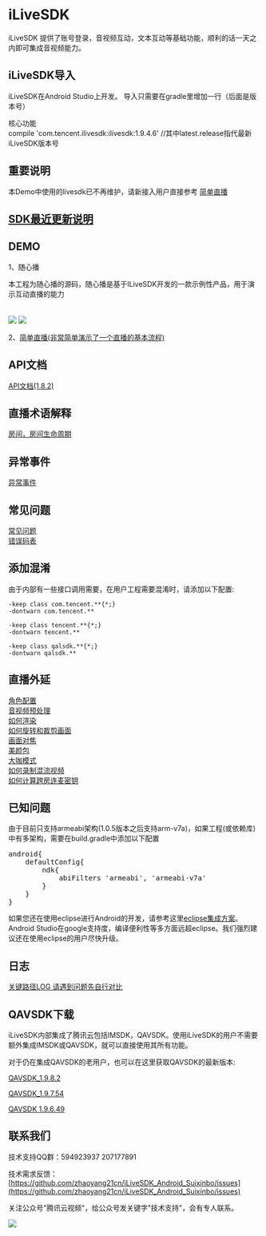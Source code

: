 # iLiveSDK
iLiveSDK 提供了账号登录，音视频互动，文本互动等基础功能，顺利的话一天之内即可集成音视频能力。


## iLiveSDK导入

iLiveSDK在Android Studio上开发。
导入只需要在gradle里增加一行（后面是版本号）


核心功能     
compile 'com.tencent.ilivesdk:ilivesdk:1.9.4.6'  //其中latest.release指代最新iLiveSDK版本号  


## 重要说明

本Demo中使用的livesdk已不再维护，请新接入用户直接参考 [简单直播](https://github.com/zhaoyang21cn/iLiveSDK_Android_LiveDemo.git)

## [SDK最近更新说明](https://github.com/zhaoyang21cn/iLiveSDK_Android_LiveDemo/blob/master/doc/ILiveSDK/release%20note.md)


## DEMO
1、随心播

  本工程为随心播的源码，随心播是基于ILiveSDK开发的一款示例性产品，用于演示互动直播的能力 <br />  
<br />
![](https://zhaoyang21cn.github.io/iLiveSDK_Help/readme_img/suixinbo.png)
![](https://zhaoyang21cn.github.io/iLiveSDK_Help/readme_img/livedemo.png)
<br />


2、[简单直播(非常简单演示了一个直播的基本流程)](https://github.com/zhaoyang21cn/iLiveSDK_Android_LiveDemo.git)


## API文档
[API文档(1.8.2)](https://zhaoyang21cn.github.io/iLiveSDK_Help/android_help/)

## 直播术语解释
[房间，房间生命周期](https://github.com/zhaoyang21cn/iLiveSDK_Android_LiveDemo/blob/master/doc/ILiveSDK/Names.md)

## 异常事件
[异常事件](https://github.com/zhaoyang21cn/iLiveSDK_Android_LiveDemo/blob/master/doc/ILiveSDK/exception.md)

## 常见问题
[常见问题](https://github.com/zhaoyang21cn/iLiveSDK_Android_LiveDemo/blob/master/doc/ILiveSDK/comQA.md)<br />
[错误码表](https://github.com/zhaoyang21cn/iLiveSDK_Android_LiveDemo/blob/master/doc/ILiveSDK/error.md)

## 添加混淆
由于内部有一些接口调用需要，在用户工程需要混淆时，请添加以下配置:
```
-keep class com.tencent.**{*;}
-dontwarn com.tencent.**

-keep class tencent.**{*;}
-dontwarn tencent.**

-keep class qalsdk.**{*;}
-dontwarn qalsdk.**
```
## 直播外延

[角色配置](https://github.com/zhaoyang21cn/iLiveSDK_Android_LiveDemo/blob/master/doc/ILiveSDK/roleIntr.md)<br />
[音视频预处理](https://www.qcloud.com/document/product/268/7645)<br/>
[如何渲染](https://github.com/zhaoyang21cn/iLiveSDK_Android_LiveDemo/blob/master/doc/ILiveSDK/AndroidRenderIntr.md)<br/>
[如何旋转和裁剪画面](https://github.com/zhaoyang21cn/suixinbo_doc/blob/master/doc2/rotate.md)<br/>
[画面对焦](https://www.qcloud.com/document/product/268/7646)<br/>
[美颜包](https://github.com/zhaoyang21cn/iLiveSDK_Android_LiveDemo/blob/master/doc/ILiveSDK/ilivefiltersdk-README.md)<br/>
[大咖模式](https://github.com/zhaoyang21cn/iLiveSDK_Android_LiveDemo/blob/master/doc/ILiveSDK/bigstar.md)<br/>
[如何录制混流视频](https://github.com/zhaoyang21cn/iLiveSDK_Android_LiveDemo/blob/master/doc/ILiveSDK/MixStream.md)<br/>
[如何计算跨房连麦密钥](https://github.com/zhaoyang21cn/iLiveSDK_Android_LiveDemo/blob/master/doc/ILiveSDK/cross_sign.md)<br />

## 已知问题
由于目前只支持armeabi架构(1.0.5版本之后支持arm-v7a)，如果工程(或依赖库)中有多架构，需要在build.gradle中添加以下配置
<pre>
android{
    defaultConfig{
        ndk{
            abiFilters 'armeabi', 'armeabi-v7a'
        }
    }
}
</pre>

如果您还在使用eclipse进行Android的开发，请参考这里[eclipse集成方案](https://github.com/zhaoyang21cn/iLiveSDK_Android_LiveDemo/blob/master/doc/ILiveSDK/eclipse_readme.md)。    
Android Studio在google支持度，编译便利性等多方面远超eclipse。我们强烈建议还在使用eclipse的用户尽快升级。

## 日志
[关键路径LOG 请遇到问题先自行对比](https://github.com/zhaoyang21cn/iLiveSDK_Android_LiveDemo/blob/master/doc/ILiveSDK/Logs.md)

## QAVSDK下载
iLiveSDK内部集成了腾讯云包括IMSDK，QAVSDK。使用iLiveSDK的用户不需要额外集成IMSDK或QAVSDK，就可以直接使用其所有功能。

对于仍在集成QAVSDK的老用户，也可以在这里获取QAVSDK的最新版本:

[QAVSDK_1.9.8.2](http://dldir1.qq.com/hudongzhibo/ILiveSDK/Android/QAVOPENSDK_1.9.8.2_Android_Publish.zip)

[QAVSDK_1.9.7.54](http://dldir1.qq.com/hudongzhibo/ILiveSDK/Android/QAVOPENSDK_1.9.7.54_Android_Publish.zip)

[QAVSDK 1.9.6.49](http://dldir1.qq.com/hudongzhibo/TCShow/AVSDK/AVSDK196/QAVOPENSDK_1.9.6.49_Android_Publish.zip )


## 联系我们

技术支持QQ群：594923937 207177891

技术需求反馈：[https://github.com/zhaoyang21cn/iLiveSDK_Android_Suixinbo/issues](https://github.com/zhaoyang21cn/iLiveSDK_Android_Suixinbo/issues)

关注公众号"腾讯云视频"，给公众号发关键字"技术支持"，会有专人联系。

![](https://main.qcloudimg.com/raw/769293c3dbc0df8fbfb7d6a7cc904692.jpg)
